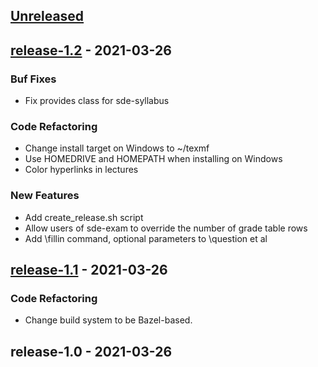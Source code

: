 
<a name="unreleased"></a>
## [Unreleased]


<a name="release-1.2"></a>
## [release-1.2] - 2021-03-26
### Buf Fixes
- Fix provides class for sde-syllabus

### Code Refactoring
- Change install target on Windows to ~/texmf
- Use HOMEDRIVE and HOMEPATH when installing on Windows
- Color hyperlinks in lectures

### New Features
- Add create_release.sh script
- Allow users of sde-exam to override the number of grade table rows
- Add \fillin command, optional parameters to \question et al


<a name="release-1.1"></a>
## [release-1.1] - 2021-03-26
### Code Refactoring
- Change build system to be Bazel-based.


<a name="release-1.0"></a>
## release-1.0 - 2021-03-26

[Unreleased]: https://github.com/sengelha/latex-scripts/compare/release-1.2...HEAD
[release-1.2]: https://github.com/sengelha/latex-scripts/compare/release-1.1...release-1.2
[release-1.1]: https://github.com/sengelha/latex-scripts/compare/release-1.0...release-1.1

